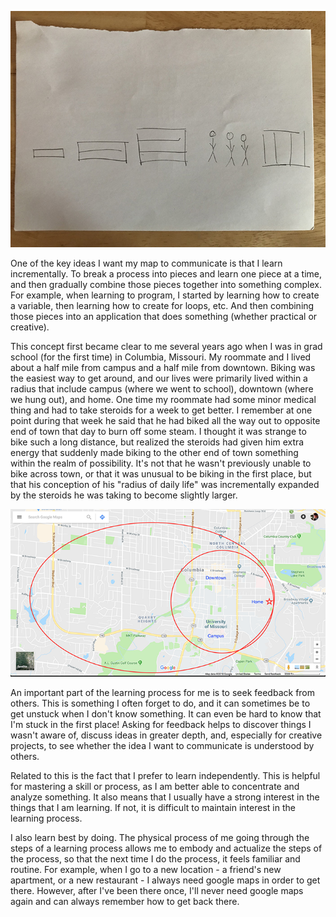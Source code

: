 ![](img/zc-map.jpg)

One of the key ideas I want my map to communicate is that I learn incrementally. To break a process into pieces and learn one piece at a time, and then gradually combine those pieces together into something complex. For example, when learning to program, I started by learning how to create a variable, then learning how to create for loops, etc. And then combining those pieces into an application that does something (whether practical or creative).

This concept first became clear to me several years ago when I was in grad school (for the first time) in Columbia, Missouri. My roommate and I lived about a half mile from campus and a half mile from downtown. Biking was the easiest way to get around, and our lives were primarily lived within a radius that include campus (where we went to school), downtown (where we hung out), and home. One time my roommate had some minor medical thing and had to take steroids for a week to get better. I remember at one point during that week he said that he had biked all the way out to opposite end of town that day to burn off some steam. I thought it was strange to bike such a long distance, but realized the steroids had given him extra energy that suddenly made biking to the other end of town something within the realm of possibility. It's not that he wasn't previously unable to bike across town, or that it was unusual to be biking in the first place, but that his conception of his "radius of daily life" was incrementally expanded by the steroids he was taking to become slightly larger.

![](img/zc-possibility.png)

An important part of the learning process for me is to seek feedback from others. This is something I often forget to do, and it can sometimes be to get unstuck when I don't know something. It can even be hard to know that I'm stuck in the first place! Asking for feedback helps to discover things I wasn't aware of, discuss ideas in greater depth, and, especially for creative projects, to see whether the idea I want to communicate is understood by others.

Related to this is the fact that I prefer to learn independently. This is helpful for mastering a skill or process, as I am better able to concentrate and analyze something. It also means that I usually have a strong interest in the things that I am learning. If not, it is difficult to maintain interest in the learning process.

I also learn best by doing. The physical process of me going through the steps of a learning process allows me to embody and actualize the steps of the process, so that the next time I do the process, it feels familiar and routine. For example, when I go to a new location - a friend's new apartment, or a new restaurant - I always need google maps in order to get there. However, after I've been there once, I'll never need google maps again and can always remember how to get back there.
